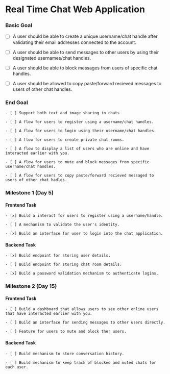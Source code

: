 # Real Time Chat Web Application

### Basic Goal

- [ ] A user should be able to create a unique username/chat handle after validating their email addresses connected to the account.

- [ ] A user should be able to send messages to other users by using their designated usernames/chat handles.

- [ ] A user should be able to block messages from users of specific chat handles.

- [ ] A user should be allowed to copy paste/forward recieved messages to users of other chat handles.

### End Goal

    - [ ] Support both text and image sharing in chats

    - [ ] A flow for users to register using a username/chat handles.

    - [ ] A flow for users to login using their username/chat handles.

    - [ ] A flow for users to create private chat rooms.

    - [ ] A flow to display a list of users who are online and have interacted earlier with you.

    - [ ] A flow for users to mute and block messages from specific username/chat handles.

    - [ ] A flow for users to copy paste/forward recieved messaged to users of other chat hadles.


### Milestone 1 (Day 5)

#### Frontend Task

    - [x] Build a interact for users to register using a username/handle.

    - [ ] A mechanism to validate the user's identity.

    - [x] Build an interface for user to login into the chat application.
        
#### Backend Task

    - [x] Build endpoint for storing user details.

    - [ ] Build endpoint for storing chat room details.

    - [x] Build a password validation mechanism to authenticate logins.

### Milestone 2 (Day 15)

#### Frontend Task

    - [ ] Build a dashboard that allows users to see other online users that have interacted earlier with you.

    - [ ] Build an interface for sending messages to other users directly.

    - [ ] Feature for users to mute and block ther users.

#### Backend Task

    - [ ] Build mechanism to store conversation history.

    - [ ] Build mechanism to keep track of blocked and muted chats for each user.


<!-- 
mongdb atlas
username: main_user
password: 2nynzDdS4syKjrAj
connection: mongodb+srv://main_user:2nynzDdS4syKjrAj@rcacluster.vfyo3.mongodb.net/test

backend : 5000
frontend : 

Node packages
    Socket.io
    uuid

    axios? -->
